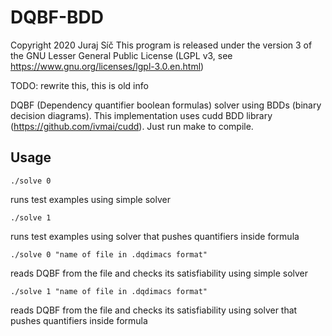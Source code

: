 # DQBF-BDD

Copyright 2020 Juraj Síč
This program is released under the version 3 of the
GNU Lesser General Public License
(LGPL v3, see https://www.gnu.org/licenses/lgpl-3.0.en.html)



TODO: rewrite this, this is old info

DQBF (Dependency quantifier boolean formulas) solver using BDDs (binary decision diagrams). This implementation uses cudd BDD library (https://github.com/ivmai/cudd). Just run make to compile.

## Usage

```
./solve 0
```
runs test examples using simple solver

```
./solve 1
```
runs test examples using solver that pushes quantifiers inside formula

```
./solve 0 "name of file in .dqdimacs format"
```
reads DQBF from the file and checks its satisfiability using simple solver

```
./solve 1 "name of file in .dqdimacs format"
```
reads DQBF from the file and checks its satisfiability using solver that pushes quantifiers inside formula